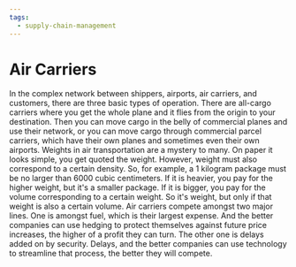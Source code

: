 ```yaml
---
tags:
  - supply-chain-management
---
```

# Air Carriers

In the complex network between shippers, airports, air carriers, and customers, there are three basic types of operation. There are all-cargo carriers where you get the whole plane and it flies from the origin to your destination. Then you can move cargo in the belly of commercial planes and use their network, or you can move cargo through commercial parcel carriers, which have their own planes and sometimes even their own airports. Weights in air transportation are a mystery to many. On paper it looks simple, you get quoted the weight. However, weight must also correspond to a certain density. So, for example, a 1 kilogram package must be no larger than 6000 cubic centimeters. If it is heavier, you pay for the higher weight, but it's a smaller package. If it is bigger, you pay for the volume corresponding to a certain weight. So it's weight, but only if that weight is also a certain volume. Air carriers compete amongst two major lines. One is amongst fuel, which is their largest expense. And the better companies can use hedging to protect themselves against future price increases, the higher of a profit they can turn. The other one is delays added on by security. Delays, and the better companies can use technology to streamline that process, the better they will compete.